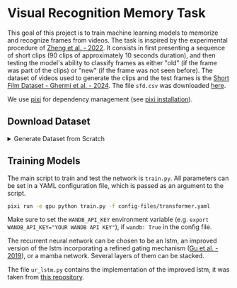 # Visual Recognition Memory Task

This goal of this project is to train machine learning models to memorize and recognize frames from videos. The task is inspired by the experimental procedure of [Zheng et al. - 2022](https://doi.org/10.1038/s41593-022-01020-w). It consists in first presenting a sequence of short clips (90 clips of approximately 10 seconds duration), and then testing the model's ability to classify frames as either "old" (if the frame was part of the clips) or "new" (if the frame was not seen before). The dataset of videos used to generate the clips and the test frames is the [Short Film Dataset - Ghermi et al. - 2024](https://arxiv.org/abs/2406.10221). The file `sfd.csv` was downloaded [here](https://github.com/ridouaneg/sf20k/blob/main/data/sfd.csv).

We use [pixi](https://pixi.sh) for dependency management (see [pixi installation](https://pixi.sh/v0.45.0/#installation)).

## Download Dataset

<details>
    <summary>Generate Dataset from Scratch</summary>

### Download Videos

```bash
pixi run python download_videos.py
```

### Preprocess Videos

Videos are first preprocessed by feeding each of their frames to a pretrained convolutional neural network (pytorch's resnet18 by default) to extract 512 dimensional feature vectors for each frame.

```bash
pixi run -e gpu python preprocess_videos.py
```

### Generate Dataset
Generate the indices of the frames to be used for training and testing.

```bash
pixi run generate_dataset.py
```

</details>

## Training Models

The main script to train and test the network is `train.py`. All parameters can be set in a YAML configuration file, which is passed as an argument to the script.

```bash
pixi run -e gpu python train.py -f config-files/transformer.yaml
```

Make sure to set the `WANDB_API_KEY` environment variable (e.g. `export WANDB_API_KEY="YOUR WANDB API KEY"`), if `wandb: True` in the config file.

The recurrent neural network can be chosen to be an lstm, an improved version of the lstm incorporating a refined gating mechanism ([Gu et al. - 2019](https://arxiv.org/abs/1910.09890)), or a mamba network. Several layers of them can be stacked.

The file `ur_lstm.py` contains the implementation of the improved lstm, it was taken from [this repository](https://gist.github.com/abhshkdz/185f6babd3858fa7c5f0bc986bbca767).
